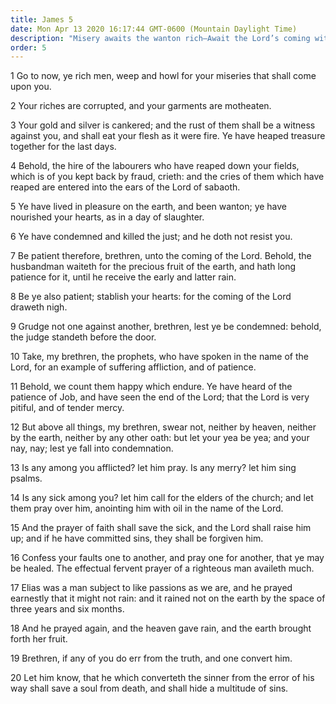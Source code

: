 ```yaml
---
title: James 5
date: Mon Apr 13 2020 16:17:44 GMT-0600 (Mountain Daylight Time)
description: "Misery awaits the wanton rich—Await the Lord’s coming with patience—The elders are to anoint and heal the sick."
order: 5
---
```


1 Go to now, ye rich men, weep and howl for your miseries that shall come upon you.

2 Your riches are corrupted, and your garments are motheaten.

3 Your gold and silver is cankered; and the rust of them shall be a witness against you, and shall eat your flesh as it were fire. Ye have heaped treasure together for the last days.

4 Behold, the hire of the labourers who have reaped down your fields, which is of you kept back by fraud, crieth: and the cries of them which have reaped are entered into the ears of the Lord of sabaoth.

5 Ye have lived in pleasure on the earth, and been wanton; ye have nourished your hearts, as in a day of slaughter.

6 Ye have condemned and killed the just; and he doth not resist you.

7 Be patient therefore, brethren, unto the coming of the Lord. Behold, the husbandman waiteth for the precious fruit of the earth, and hath long patience for it, until he receive the early and latter rain.

8 Be ye also patient; stablish your hearts: for the coming of the Lord draweth nigh.

9 Grudge not one against another, brethren, lest ye be condemned: behold, the judge standeth before the door.

10 Take, my brethren, the prophets, who have spoken in the name of the Lord, for an example of suffering affliction, and of patience.

11 Behold, we count them happy which endure. Ye have heard of the patience of Job, and have seen the end of the Lord; that the Lord is very pitiful, and of tender mercy.

12 But above all things, my brethren, swear not, neither by heaven, neither by the earth, neither by any other oath: but let your yea be yea; and your nay, nay; lest ye fall into condemnation.

13 Is any among you afflicted? let him pray. Is any merry? let him sing psalms.

14 Is any sick among you? let him call for the elders of the church; and let them pray over him, anointing him with oil in the name of the Lord.

15 And the prayer of faith shall save the sick, and the Lord shall raise him up; and if he have committed sins, they shall be forgiven him.

16 Confess your faults one to another, and pray one for another, that ye may be healed. The effectual fervent prayer of a righteous man availeth much.

17 Elias was a man subject to like passions as we are, and he prayed earnestly that it might not rain: and it rained not on the earth by the space of three years and six months.

18 And he prayed again, and the heaven gave rain, and the earth brought forth her fruit.

19 Brethren, if any of you do err from the truth, and one convert him.

20 Let him know, that he which converteth the sinner from the error of his way shall save a soul from death, and shall hide a multitude of sins.
